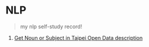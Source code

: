 # NLP
> my nlp self-study record!

1. [Get Noun or Subject in Taipei Open Data description](https://github.com/h30306/Learning-Notes/tree/master/Self-Study/NLP/Subject)
